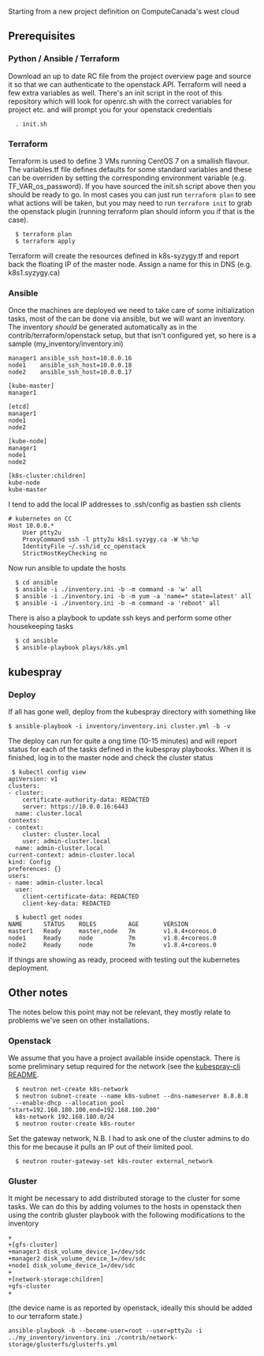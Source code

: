 Starting from a new project definition on ComputeCanada's west cloud

## Prerequisites
### Python / Ansible / Terraform
Download an up to date RC file from the project overview page and source it so
that we can authenticate to the openstack API. Terraform will need a few extra
variables as well. There's an init script in the root of this repository which
will look for openrc.sh with the correct variables for project etc. and will
prompt you for your openstack credentials

```
  . init.sh
```

### Terraform

Terraform is used to define 3 VMs running CentOS 7 on a smallish flavour. The
variables.tf file defines defaults for some standard variables and these can be
overriden by setting the corresponding environment variable (e.g.
TF_VAR_os_password). If you have sourced the init.sh script above then you
should be ready to go. In most cases you can just run `terraform plan` to see
what actions will be taken, but you may need to run `terraform init` to grab the
openstack plugin (running terraform plan should inform you if that is the case).

```
  $ terraform plan
  $ terraform apply
```

Terraform will create the resources defined in k8s-syzygy.tf and report back the
floating IP of the master node. Assign a name for this in DNS (e.g.
k8s1.syzygy.ca)

### Ansible

Once the machines are deployed we need to take care of some initialization
tasks, most of the can be done via ansible, but we will want an inventory. The
inventory *should* be generated automatically as in the
contrib/terraform/openstack setup, but that isn't configured yet, so here is a
sample (my_inventory/inventory.ini)

```
manager1 ansible_ssh_host=10.0.0.16
node1    ansible_ssh_host=10.0.0.18
node2    ansible_ssh_host=10.0.0.17

[kube-master]
manager1

[etcd]
manager1
node1
node2

[kube-node]
manager1
node1
node2

[k8s-cluster:children]
kube-node
kube-master
```

I tend to add the local IP addresses to .ssh/config as bastien ssh clients
```
# kubernetes on CC
Host 10.0.0.*
    User ptty2u
    ProxyCommand ssh -l ptty2u k8s1.syzygy.ca -W %h:%p
    IdentityFile ~/.ssh/id_cc_openstack
    StrictHostKeyChecking no
```

Now run ansible to update the hosts
```
  $ cd ansible
  $ ansible -i ./inventory.ini -b -m command -a 'w' all
  $ ansible -i ./inventory.ini -b -m yum -a 'name=* state=latest' all
  $ ansible -i ./inventory.ini -b -m command -a 'reboot' all
```

There is also a playbook to update ssh keys and perform some other housekeeping
tasks
``` 
  $ cd ansible
  $ ansible-playbook plays/k8s.yml
```

## kubespray

### Deploy
If all has gone well, deploy from the kubespray directory with something like
```
$ ansible-playbook -i inventory/inventory.ini cluster.yml -b -v
```

The deploy can run for quite a ong time (10-15 minutes) and will report status
for each of the tasks defined in the kubespray playbooks. When it is finished,
log in to the master node and check the cluster status

```
 $ kubectl config view
apiVersion: v1
clusters:
- cluster:
    certificate-authority-data: REDACTED
    server: https://10.0.0.16:6443
  name: cluster.local
contexts:
- context:
    cluster: cluster.local
    user: admin-cluster.local
  name: admin-cluster.local
current-context: admin-cluster.local
kind: Config
preferences: {}
users:
- name: admin-cluster.local
  user:
    client-certificate-data: REDACTED
    client-key-data: REDACTED

  $ kubectl get nodes
NAME      STATUS    ROLES         AGE       VERSION
master1   Ready     master,node   7m        v1.8.4+coreos.0
node1     Ready     node          7m        v1.8.4+coreos.0
node2     Ready     node          7m        v1.8.4+coreos.0
```

If things are showing as ready, proceed with testing out the kubernetes
deployment.

## Other notes

The notes below this point may not be relevant, they mostly relate to problems
we've seen on other installations.

### Openstack

We assume that you have a project available inside openstack. There is some
preliminary setup required for the network (see the [kubespray-cli
README](https://github.com/kubespray/kubespray-cli).
```
  $ neutron net-create k8s-network
  $ neutron subnet-create --name k8s-subnet --dns-nameserver 8.8.8.8
  --enable-dhcp --allocation_pool "start=192.168.180.100,end=192.168.180.200"
  k8s-network 192.168.180.0/24
  $ neutron router-create k8s-router
```

Set the gateway network, N.B. I had to ask one of the cluster admins to do this
for me because it pulls an IP out of their limited pool.
```
  $ neutron router-gateway-set k8s-router external_network
```

### Gluster

It might be necessary to add distributed storage to the cluster for some
tasks. We can do this by adding volumes to the hosts in openstack then using
the contrib gluster playbook with the following modifications to the
inventory
```
+
+[gfs-cluster]
+manager1 disk_volume_device_1=/dev/sdc
+manager2 disk_volume_device_1=/dev/sdc
+node1 disk_volume_device_1=/dev/sdc
+
+[network-storage:children]
+gfs-cluster
+
```
(the device name is as reported by openstack, ideally this should be added to
our terraform state.)

```
ansible-playbook -b --become-user=root --user=ptty2u -i
../my_inventory/inventory.ini ./contrib/network-storage/glusterfs/glusterfs.yml
```

